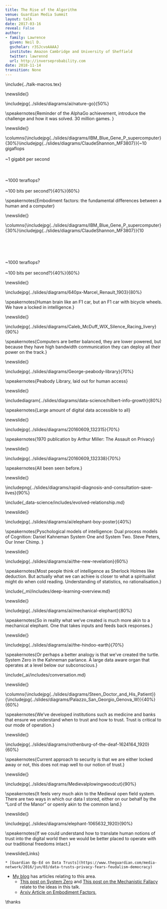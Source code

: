 ```yaml
---
title: The Rise of the Algorithm
venue: Guardian Media Summit
layout: talk
date: 2017-03-16
reveal: False
author:
- family: Lawrence
  given: Neil D.
  gscholar: r3SJcvoAAAAJ
  institute: Amazon Cambridge and University of Sheffield
  twitter: lawrennd
  url: http://inverseprobability.com
date: 2018-11-14
transition: None
---
```


\include{../talk-macros.tex}

\newslide{}

\includejpg{../slides/diagrams/ai/nature-go}{50%}

\speakernotes{Reminder of the AlphaGo achievement, introduce the challenge and how it was solved. 30 million games. }


\newslide{}

\columns{\includejpg{../slides/diagrams/IBM_Blue_Gene_P_supercomputer}{30%}\includejpg{../slides/diagrams/ClaudeShannon_MF3807}}{~10 gigaflops<br><br>~1 gigabit per second<br><br><br><br>~1000 teraflops?<br><br>~100 bits per second?}{40%}{60%}

\speakernotes{Embodiment factors: the fundamental differences between a human and a computer}

\newslide{}

\columns{\includejpg{../slides/diagrams/IBM_Blue_Gene_P_supercomputer}{30%}\includejpg{../slides/diagrams/ClaudeShannon_MF3807}}{10<br><br><br><br><br><br>~1000 teraflops?<br><br>~100 bits per second?}{40%}{60%}

\newslide{}

\includejpg{../slides/diagrams/640px-Marcel_Renault_1903}{80%}

\speakernotes{Human brain like an F1 car, but an F1 car with bicycle wheels. We have a locked in intelligence.}

\newslide{}

\includejpg{../slides/diagrams/Caleb_McDuff_WIX_Silence_Racing_livery}{90%}

\speakernotes{Computers are better balanced, they are lower powered, but because they have high bandwidth communication they can deploy all their power on the track.}

\newslide{}

\includejpg{../slides/diagrams/George-peabody-library}{70%}

\speakernotes{Peabody Library, laid out for human access}

\newslide{}

\includediagram{../slides/diagrams/data-science/hilbert-info-growth}{80%}

\speakernotes{Large amount of digital data accessible to all}

\newslide{}

\includejpg{../slides/diagrams/20160609_132315}{70%}

\speakernotes{1970 publication by Arthur Miller: The Assault on Privacy}

\newslide{}

\includejpg{../slides/diagrams/20160609_132338}{70%}

\speakernotes{All been seen before.}

\newslide{}

\includepng{../slides/diagrams/rapid-diagnosis-and-consultation-save-lives}{90%}

\include{_data-science/includes/evolved-relationship.md}

\newslide{}

\includejpg{../slides/diagrams/ai/elephant-boy-poster}{40%}

\speakernotes{Pyschological models of intelligence: Dual process models of Cognition: Daniel Kahneman System One and System Two. Steve Peters, Our Inner Chimp. }

\newslide{}

\includejpg{../slides/diagrams/ai/the-new-revelation}{60%}

\speakernotes{Most people think of  intelligence as Sherlock Holmes like deduction. But actually what we can achiee is closer to what a spiritualist might do when cold reading. Understanding of statistics, no rationalisation.}

\include{_ml/includes/deep-learning-overview.md}

\newslide{}

\includejpg{../slides/diagrams/ai/mechanical-elephant}{80%}

\speakernotes{So in reality what we’ve created is much more akin to a mechanical elephant. One that takes inputs and feeds back responses.}

\newslide{}

\includejpg{../slides/diagrams/ai/the-hindoo-earth}{70%}

\speakernotes{Or perhaps a better analogy is that we’ve created the turtle. System Zero in the Kahneman parlance. A large data aware organ that operates at a level below our subconscious.}

\include{_ai/includes/conversation.md}

\newslide{}

\columns{\includejpg{../slides/diagrams/Steen_Doctor_and_His_Patient}}{\includejpg{../slides/diagrams/Palazzo_San_Georgio_Genova_W}}{40%}{60%}

\speakernotes{We’ve developed institutions such as medicine and banks that ensure we understand when to trust and how to trust. Trust is critical to our mode of operation.}

\newslide{}

\includejpg{../slides/diagrams/rothenburg-of-the-deaf-1624164_1920}{60%}

\speakernotes{Current approach to security is that we are either locked away or not, this does not map well to our notion of trust.}

\newslide{}

\includejpg{../slides/diagrams/Medievalplowingwoodcut}{90%}

\speakernotes{It feels very much akin to the Medieval open field system. There are two ways in which our data I stored, either on our behalf by the “Lord of the Manor” or openly akin to the common land.}


\newslide{}

\includejpg{../slides/diagrams/elephant-1065632_1920}{90%}

\speakernotes{If we could understand how to translate human notions of trust into the digital world then we would be better placed to operate with our traditional freedoms intact.}

\newslide{Links}

    * [Guardian Op-Ed on Data Trusts](https://www.theguardian.com/media-network/2016/jun/03/data-trusts-privacy-fears-feudalism-democracy)
* [My blog](http://inverseprobability.com/blog.html) has articles relating to this area.
    * [This post on System Zero](http://inverseprobability.com/2015/12/04/what-kind-of-ai/) and [This post on the Mechanistic Fallacy](http://inverseprobability.com/2015/11/09/artificial-stupidity/) relate to the ideas in this talk.
    * [Arxiv Article on Embodiment Factors](https://arxiv.org/abs/1705.07996),


\thanks
